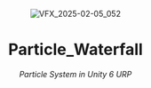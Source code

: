 <header>

![VFX_2025-02-05_052](https://github.com/user-attachments/assets/30762460-b6b3-4cb4-b647-51cb60901ae4)

# Particle_Waterfall

_Particle System in Unity 6 URP_

</header>
